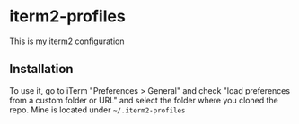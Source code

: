 # iterm2-profiles

This is my iterm2 configuration

## Installation
To use it, go to iTerm "Preferences > General" and check "load preferences from a custom folder or URL" and select the folder where you cloned the repo. Mine is located under `~/.iterm2-profiles`
